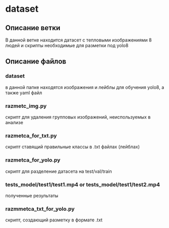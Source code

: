 # dataset

## Описание ветки
В данной ветке находится датасет с тепловыми изображениями 8 людей и скрипты необходимые для разметки под yolo8

## Описание файлов
### dataset
в данной папке находятся изображения и лейблы для обучения yolo8, а также yaml файл

### razmetc_img.py
скрипт для удаления групповых изображений, неиспользуемых в анализе

### razmetca_for_txt.py
скрипт ставящий правильные классы в .txt файлах (лейблах)

### razmetca_for_yolo.py
скрипт для разделение датасета на test/val/train

### tests_model/test1/test1.mp4 or tests_model/test1/test2.mp4
полученные результаты

### razmmetca_txt_for_yolo.py
скрипт, создающий разметку в формате .txt


